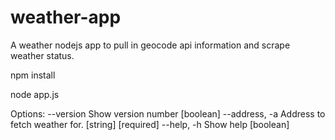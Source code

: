 # weather-app

A weather nodejs app to pull in geocode api information and scrape weather status.

npm install

node app.js

Options:
  --version      Show version number                                   [boolean]
  --address, -a  Address to fetch weather for.               [string] [required]
  --help, -h     Show help                                             [boolean]

